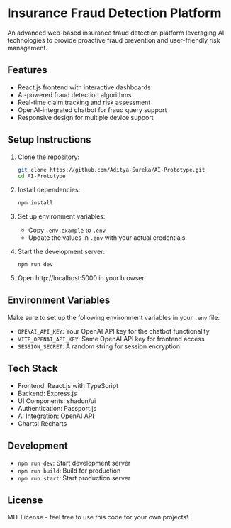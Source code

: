 # Insurance Fraud Detection Platform

An advanced web-based insurance fraud detection platform leveraging AI technologies to provide proactive fraud prevention and user-friendly risk management.

## Features

- React.js frontend with interactive dashboards
- AI-powered fraud detection algorithms
- Real-time claim tracking and risk assessment
- OpenAI-integrated chatbot for fraud query support
- Responsive design for multiple device support

## Setup Instructions

1. Clone the repository:
   ```bash
   git clone https://github.com/Aditya-Sureka/AI-Prototype.git
   cd AI-Prototype
   ```

2. Install dependencies:
   ```bash
   npm install
   ```

3. Set up environment variables:
   - Copy `.env.example` to `.env`
   - Update the values in `.env` with your actual credentials

4. Start the development server:
   ```bash
   npm run dev
   ```

5. Open http://localhost:5000 in your browser

## Environment Variables

Make sure to set up the following environment variables in your `.env` file:

- `OPENAI_API_KEY`: Your OpenAI API key for the chatbot functionality
- `VITE_OPENAI_API_KEY`: Same OpenAI API key for frontend access
- `SESSION_SECRET`: A random string for session encryption

## Tech Stack

- Frontend: React.js with TypeScript
- Backend: Express.js
- UI Components: shadcn/ui
- Authentication: Passport.js
- AI Integration: OpenAI API
- Charts: Recharts

## Development

- `npm run dev`: Start development server
- `npm run build`: Build for production
- `npm run start`: Start production server

## License

MIT License - feel free to use this code for your own projects!
